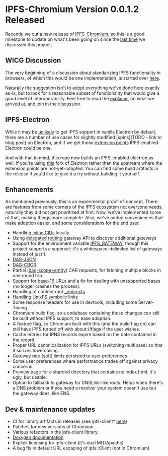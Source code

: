 # IPFS-Chromium Version 0.0.1.2 Released

Recently we cut a new release of [IPFS-Chromium](https://github.com/little-bear-labs/ipfs-chromium/), 
so this is a good milestone to update on what's been going on since the [last time](https://blog.ipfs.tech/2023-05-multigateway-chromium-client/) 
we discussed this project.

## WICG Discussion

The very beginning of a discussion about standarizing IPFS functionality in browsers, 
of which this would be one implementation, is started over [here](https://github.com/WICG/proposals/issues/143).

Naturally the suggestion isn't to adopt everything we've done here exactly as-is,
but to look for a reasonable subset of functionality that would give a good level of interoperability.
Feel free to read the [explainer](https://little-bear-labs.github.io/ipfs-chromium/md_doc_explainer.html)
on what we arrived at, and join in the discussion.

## IPFS-Electron

While it may be [unlikely](https://github.com/electron/electron/issues/41539) to get IPFS 
support in vanilla Electron by default, there are a number of use cases for slightly modified
[spins](TODO - link to blog post) on Electron, and if we get those 
[extension points](https://github.com/electron/electron/issues/42455) IPFS-enabled Electron could
be one.

And with that in mind, this repo now builds an IPFS-enabled electron as well, if you're using 
[this](https://github.com/little-bear-labs/ipfs-electron) fork of Electron rather than the 
upstream where the extension points are not-yet-adopted. You can find some build artifacts in the 
release if you'd like to give it a try without building it yourself.

## Enhancements 

As mentioned previously, this is an experimental proof-of-concept.
There are features from some corners of the IPFS ecosystem not everyone needs,
naturally they did not get prioritized at first. 
Now, we've implemented some of that, making things more complete.
Also, we've added conveniences that make adoption easier, 
and some considerations for the end user.

* Handling [inline CIDs](https://github.com/ipfs/specs/blob/6c70fc240fb14f3022177af55f1dcbe1ab8f35c6/UNIXFS.md#deduplication-and-inlining) locally.
* Using [delegated routing](https://specs.ipfs.tech/routing/http-routing-v1/#get-routing-v1-providers-cid) gateway API to discover additional gateways
* Support for the environment variable [IPFS_GATEWAY](https://curl.se/docs/ipfs.html), though this project supports a superset: it's a whitespace-delimited list of gateways instead of just 1.
* [DAG-JSON](https://ipld.io/docs/codecs/known/dag-json/)
* [DAG-CBOR](https://ipld.io/docs/codecs/known/dag-cbor/)
* Partial ([dag-scope=entity](https://specs.ipfs.tech/http-gateways/trustless-gateway/#dag-scope-request-query-parameter)) CAR requests, for fetching multiple blocks in one round trip.
* Support for [base-16](https://github.com/multiformats/multibase?tab=readme-ov-file#multibase-table) URLs and a fix for dealing with unsupported bases (no longer crashes the process).
* Handling of content root [_redirects](https://specs.ipfs.tech/http-gateways/web-redirects-file/)
* Handling [UnixFS symbolic links](https://github.com/ipfs/specs/blob/9131a7cfb56bf2ef4fb916feec53836c75ba1a05/src/unixfs-data-format.md#symlink-type)
* Some response headers for use in devtools, including some Server-Timing
* Chromium build flag, so a codebase containing these changes can still be built without IPFS support, to ease adoption.
* A feature flag, so Chromium built with this (and the build flag on) can still have IPFS turned off with about://flags if the user wishes.
* Cache entries for IPNS records expire based on the date contained in the record
* Proper URL canonicalization for IPFS URLs (switching multibase) so that it surives lowercasing.
* Gateway rate (soft) limits persisted to user preferences
* Some user preferences where performance trades off against privacy concerns.
* Preview page for a sharded directory that contains no index.html. It's ugly, but usable.
* Option to fallback to gateway for DNSLink-like roots. Helps when there's a DNS problem or if you need a resolver your system doesn't use but the gateway does, like ENS.

## Dev & maintenance updates

* CI for library artifacts in releases (see ipfs-client* [here](https://github.com/little-bear-labs/ipfs-chromium/releases/latest))
* Patches for new versions of Chromium.
* Various refactors in the ipfs-client library.
* [Doxygen documentation](https://little-bear-labs.github.io/ipfs-chromium/)
* Explicit licensing for ipfs-client (it's dual MIT/Apache)
* A bug fix in default URL escaping of ipfs::Client (not in Chromium)
